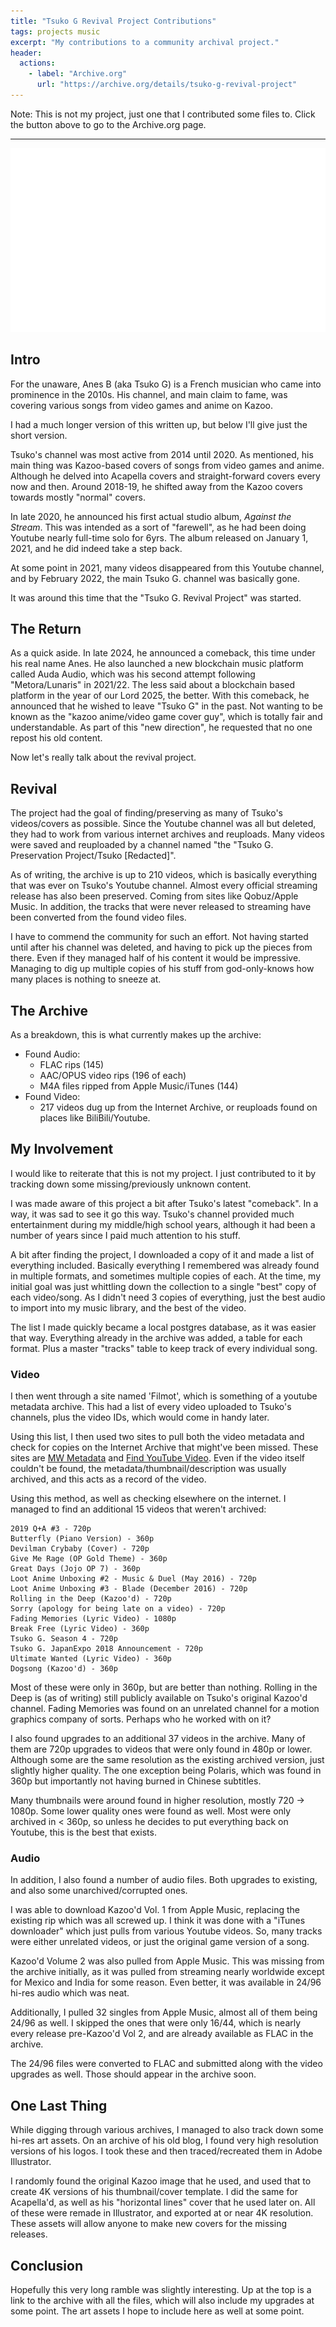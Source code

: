 ```yaml
---
title: "Tsuko G Revival Project Contributions"
tags: projects music
excerpt: "My contributions to a community archival project."
header:
  actions:
    - label: "Archive.org"
      url: "https://archive.org/details/tsuko-g-revival-project"
---
```


Note: This is not my project, just one that I contributed some files to. Click the button above to go to the Archive.org page.

---

![custom logo](/assets/img/blog/2025-04-09-tsuko-g-revival/logo.png)

## Intro
For the unaware, Anes B (aka Tsuko G) is a French musician who came into prominence in the 2010s. His channel, and main claim to fame, was covering various songs from video games and anime on Kazoo. 

I had a much longer version of this written up, but below I'll give just the short version.

Tsuko's channel was most active from 2014 until 2020. As mentioned, his main thing was Kazoo-based covers of songs from video games and anime. Although he delved into Acapella covers and straight-forward covers every now and then. Around 2018-19, he shifted away from the Kazoo covers towards mostly "normal" covers. 

In late 2020, he announced his first actual studio album, *Against the Stream*. This was intended as a sort of "farewell", as he had been doing Youtube nearly full-time solo for 6yrs. The album released on January 1, 2021, and he did indeed take a step back.

At some point in 2021, many videos disappeared from this Youtube channel, and by February 2022, the main Tsuko G. channel was basically gone.

It was around this time that the "Tsuko G. Revival Project" was started.

## The Return
As a quick aside. In late 2024, he announced a comeback, this time under his real name Anes. He also launched a new blockchain music platform called Auda Audio, which was his second attempt following "Metora/Lunaris" in 2021/22. The less said about a blockchain based platform in the year of our Lord 2025, the better. With this comeback, he announced that he wished to leave "Tsuko G" in the past. Not wanting to be known as the "kazoo anime/video game cover guy", which is totally fair and understandable. As part of this "new direction", he requested that no one repost his old content. 

Now let's really talk about the revival project.

## Revival
The project had the goal of finding/preserving as many of Tsuko's videos/covers as possible. Since the Youtube channel was all but deleted, they had to work from various internet archives and reuploads. Many videos were saved and reuploaded by a channel named "the "Tsuko G. Preservation Project/Tsuko [Redacted]". 

As of writing, the archive is up to 210 videos, which is basically everything that was ever on Tsuko's Youtube channel. Almost every official streaming release has also been preserved. Coming from sites like Qobuz/Apple Music. In addition, the tracks that were never released to streaming have been converted from the found video files.

I have to commend the community for such an effort. Not having started until after his channel was deleted, and having to pick up the pieces from there. Even if they managed half of his content it would be impressive. Managing to dig up multiple copies of his stuff from god-only-knows how many places is nothing to sneeze at.

## The Archive
As a breakdown, this is what currently makes up the archive:
- Found Audio:
    - FLAC rips (145)
    - AAC/OPUS video rips (196 of each)
    - M4A files ripped from Apple Music/iTunes (144)
- Found Video:
    - 217 videos dug up from the Internet Archive, or reuploads found on places like BiliBili/Youtube.

## My Involvement
I would like to reiterate that this is not my project. I just contributed to it by tracking down some missing/previously unknown content. 

I was made aware of this project a bit after Tsuko's latest "comeback". In a way, it was sad to see it go this way. Tsuko's channel provided much entertainment during my middle/high school years, although it had been a number of years since I paid much attention to his stuff. 

A bit after finding the project, I downloaded a copy of it and made a list of everything included. Basically everything I remembered was already found in multiple formats, and sometimes multiple copies of each. At the time, my initial goal was just whittling down the collection to a single "best" copy of each video/song. As I didn't need 3 copies of everything, just the best audio to import into my music library, and the best of the video.

The list I made quickly became a local postgres database, as it was easier that way. Everything already in the archive was added, a table for each format. Plus a master "tracks" table to keep track of every individual song.

### Video
I then went through a site named 'Filmot', which is something of a youtube metadata archive. This had a list of every video uploaded to Tsuko's channels, plus the video IDs, which would come in handy later. 

Using this list, I then used two sites to pull both the video metadata and check for copies on the Internet Archive that might've been missed. These sites are [MW Metadata](https://mattw.io/youtube-metadata/) and [Find YouTube Video](https://findyoutubevideo.thetechrobo.ca/). Even if the video itself couldn't be found, the metadata/thumbnail/description was usually archived, and this acts as a record of the video.

Using this method, as well as checking elsewhere on the internet. I managed to find an additional 15 videos that weren't archived:
```
2019 Q+A #3 - 720p
Butterfly (Piano Version) - 360p
Devilman Crybaby (Cover) - 720p
Give Me Rage (OP Gold Theme) - 360p
Great Days (Jojo OP 7) - 360p
Loot Anime Unboxing #2 - Music & Duel (May 2016) - 720p
Loot Anime Unboxing #3 - Blade (December 2016) - 720p
Rolling in the Deep (Kazoo'd) - 720p
Sorry (apology for being late on a video) - 720p
Fading Memories (Lyric Video) - 1080p
Break Free (Lyric Video) - 360p
Tsuko G. Season 4 - 720p
Tsuko G. JapanExpo 2018 Announcement - 720p
Ultimate Wanted (Lyric Video) - 360p
Dogsong (Kazoo'd) - 360p
```
Most of these were only in 360p, but are better than nothing. Rolling in the Deep is (as of writing) still publicly available on Tsuko's original Kazoo'd channel. Fading Memories was found on an unrelated channel for a motion graphics company of sorts. Perhaps who he worked with on it?

I also found upgrades to an additional 37 videos in the archive. Many of them are 720p upgrades to videos that were only found in 480p or lower. Although some are the same resolution as the existing archived version, just slightly higher quality. The one exception being Polaris, which was found in 360p but importantly not having burned in Chinese subtitles.

Many thumbnails were around found in higher resolution, mostly 720 -> 1080p. Some lower quality ones were found as well. Most were only archived in < 360p, so unless he decides to put everything back on Youtube, this is the best that exists.

### Audio
In addition, I also found a number of audio files. Both upgrades to existing, and also some unarchived/corrupted ones. 

I was able to download Kazoo'd Vol. 1 from Apple Music, replacing the existing rip which was all screwed up. I think it was done with a "iTunes downloader" which just pulls from various Youtube videos. So, many tracks were either unrelated videos, or just the original game version of a song.

Kazoo'd Volume 2 was also pulled from Apple Music. This was missing from the archive initially, as it was pulled from streaming nearly worldwide except for Mexico and India for some reason. Even better, it was available in 24/96 hi-res audio which was neat.

Additionally, I pulled 32 singles from Apple Music, almost all of them being 24/96 as well. I skipped the ones that were only 16/44, which is nearly every release pre-Kazoo'd Vol 2, and are already available as FLAC in the archive.

The 24/96 files were converted to FLAC and submitted along with the video upgrades as well. Those should appear in the archive soon.

## One Last Thing
While digging through various archives, I managed to also track down some hi-res art assets. On an archive of his old blog, I found very high resolution versions of his logos. I took these and then traced/recreated them in Adobe Illustrator.

I randomly found the original Kazoo image that he used, and used that to create 4K versions of his thumbnail/cover template. I did the same for Acapella'd, as well as his "horizontal lines" cover that he used later on. All of these were remade in Illustrator, and exported at or near 4K resolution. These assets will allow anyone to make new covers for the missing releases.

## Conclusion
Hopefully this very long ramble was slightly interesting. Up at the top is a link to the archive with all the files, which will also include my upgrades at some point. The art assets I hope to include here as well at some point.